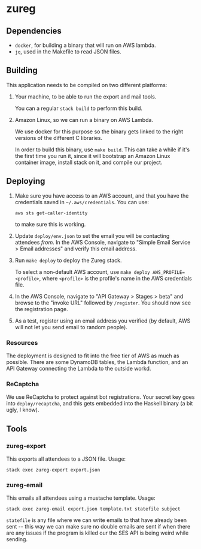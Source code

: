 # zureg

## Dependencies

-   `docker`, for building a binary that will run on AWS lambda.
-   `jq`, used in the Makefile to read JSON files.

## Building

This application needs to be compiled on two different platforms:

1.  Your machine, to be able to run the export and mail tools.

    You can a regular `stack build` to perform this build.

2.  Amazon Linux, so we can run a binary on AWS Lambda.

    We use docker for this purpose so the binary gets linked to the right
    versions of the different C libraries.

    In order to build this binary, use `make build`.  This can take a while if
    it's the first time you run it, since it will bootstrap an Amazon Linux
    container image, install stack on it, and compile our project.

## Deploying

1.  Make sure you have access to an AWS account, and that you have the
    credentials saved in `~/.aws/credentials`.  You can use:

        aws sts get-caller-identity

    to make sure this is working.

2.  Update `deploy/env.json` to set the email you will be contacting attendees
	_from_.  In the AWS Console, navigate to
	"Simple Email Service > Email addresses" and verify this email address.

3.  Run `make deploy` to deploy the Zureg stack.

    To select a non-default AWS account, use
    `make deploy AWS_PROFILE=<profile>`, where `<profile>` is the profile's
    name in the AWS credentials file.

4.  In the AWS Console, navigate to "API Gateway > Stages > beta" and browse
    to the "invoke URL" followed by `/register`.  You should now see the
    registration page.

5.  As a test, register using an email address you verified (by default, AWS
    will not let you send email to random people).

### Resources

The deployment is designed to fit into the free tier of AWS as much as possible.
There are some DynamoDB tables, the Lambda function, and an API Gateway
connecting the Lambda to the outside workd.

### ReCaptcha

We use ReCaptcha to protect against bot registrations.  Your secret key goes
into `deploy/recaptcha`, and this gets embedded into the Haskell binary (a bit
ugly, I know).

## Tools

### zureg-export

This exports all attendees to a JSON file.  Usage:

    stack exec zureg-export export.json

### zureg-email

This emails all attendees using a mustache template.  Usage:

    stack exec zureg-email export.json template.txt statefile subject

`statefile` is any file where we can write emails to that have already been sent
-- this way we can make sure no double emails are sent if when there are any
issues if the program is killed our the SES API is being weird while sending.
